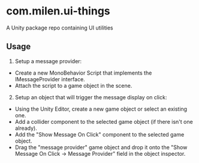 # com.milen.ui-things
A Unity package repo containing UI utilities


## Usage

1. Setup a message provider:
* Create a new MonoBehavior Script that implements the IMessageProvider interface.
* Attach the script to a game object in the scene.

2. Setup an object that will trigger the message display on click:
* Using the Unity Editor, create a new game object or select an existing one.
* Add a collider component to the selected game object (if there isn't one already).
* Add the "Show Message On Click" component to the selected game object.
* Drag the "message provider" game object and drop it onto the "Show Message On Click -> Message Provider" field in the object inspector.


